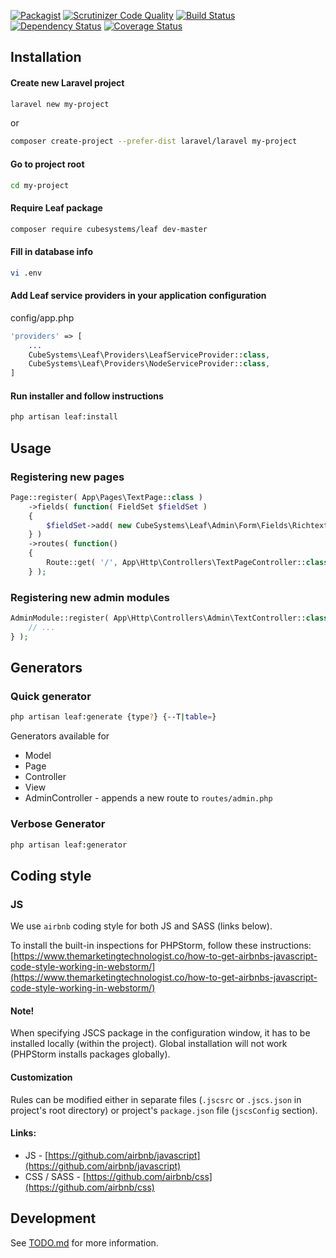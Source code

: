 [![Packagist](https://img.shields.io/packagist/v/cubesystems/leaf.svg)](https://packagist.org/packages/cubesystems/leaf)
[![Scrutinizer Code Quality](https://scrutinizer-ci.com/g/cubesystems/leaf/badges/quality-score.png?b=master)](https://scrutinizer-ci.com/g/cubesystems/leaf/?branch=master)
[![Build Status](https://travis-ci.org/cubesystems/leaf.svg?branch=master)](https://travis-ci.org/cubesystems/leaf)
[![Dependency Status](https://www.versioneye.com/user/projects/58f8b23ec2ef420052a23406/badge.svg?style=flat-square)](https://www.versioneye.com/user/projects/58f8b23ec2ef420052a23406)
[![Coverage Status](https://coveralls.io/repos/github/cubesystems/leaf/badge.svg?branch=master)](https://coveralls.io/github/cubesystems/leaf?branch=master)

## Installation
#### Create new Laravel project
```bash
laravel new my-project
```
or
```bash
composer create-project --prefer-dist laravel/laravel my-project
```
#### Go to project root
```bash
cd my-project
```

#### Require Leaf package
```bash
composer require cubesystems/leaf dev-master
```
#### Fill in database info
```bash
vi .env
```

#### Add Leaf service providers in your application configuration

config/app.php
```php
'providers' => [
    ...
    CubeSystems\Leaf\Providers\LeafServiceProvider::class,
    CubeSystems\Leaf\Providers\NodeServiceProvider::class,
]
```

#### Run installer and follow instructions
```bash
php artisan leaf:install
```

## Usage

### Registering new pages

```php
Page::register( App\Pages\TextPage::class )
    ->fields( function( FieldSet $fieldSet )
    {
        $fieldSet->add( new CubeSystems\Leaf\Admin\Form\Fields\Richtext( 'text' ) );
    } )
    ->routes( function()
    {
        Route::get( '/', App\Http\Controllers\TextPageController::class . '@index' )->name( 'index' );
    } );
```

### Registering new admin modules

```php
AdminModule::register( App\Http\Controllers\Admin\TextController::class )->routes( function() {
    // ...
} );
```

## Generators

### Quick generator

```bash
php artisan leaf:generate {type?} {--T|table=}
```

Generators available for

* Model
* Page
* Controller
* View
* AdminController - appends a new route to `routes/admin.php`

### Verbose Generator

```bash
php artisan leaf:generator
```

## Coding style

### JS

We use `airbnb` coding style for both JS and SASS (links below).

To install the built-in inspections for PHPStorm, follow these instructions:
[https://www.themarketingtechnologist.co/how-to-get-airbnbs-javascript-code-style-working-in-webstorm/](https://www.themarketingtechnologist.co/how-to-get-airbnbs-javascript-code-style-working-in-webstorm/) 

#### Note!

When specifying JSCS package in the configuration window, it has to be installed locally (within the project).
Global installation will not work (PHPStorm installs packages globally).

#### Customization

Rules can be modified either in separate files (`.jscsrc` or `.jscs.json` in project's root directory)
or project's `package.json` file (`jscsConfig` section).

#### Links:

* JS - [https://github.com/airbnb/javascript](https://github.com/airbnb/javascript)
* CSS / SASS - [https://github.com/airbnb/css](https://github.com/airbnb/css)

## Development

See [TODO.md](TODO.md) for more information.
